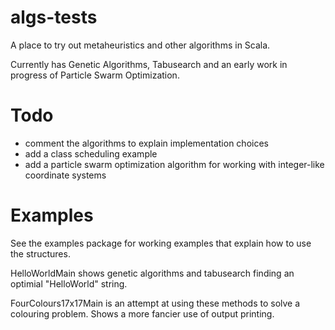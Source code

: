 algs-tests
==========

A place to try out metaheuristics and other algorithms in Scala. 

Currently has Genetic Algorithms, Tabusearch and an early work in progress of Particle Swarm Optimization.


Todo
====

- comment the algorithms to explain implementation choices
- add a class scheduling example
- add a particle swarm optimization algorithm for working with integer-like coordinate systems 


Examples
========

See the examples package for working examples that explain how to use the structures. 

HelloWorldMain shows genetic algorithms and tabusearch finding an optimial "HelloWorld" string. 

FourColours17x17Main is an attempt at using these methods to solve a colouring problem. 
Shows a more fancier use of output printing.
